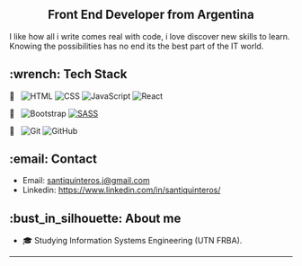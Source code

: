 <h2 align="center">
Front End Developer from Argentina
</h2>

<p>  
  I like how all i write comes real with code, i love discover new skills to learn. Knowing the possibilities has no end its the best part of the IT world.
</p>

<h2 align="start">
  :wrench: Tech Stack
</h2>

:hammer: &nbsp;
  ![HTML](https://img.shields.io/badge/-HTML-333333?style=flat&logo=HTML5)
  ![CSS](https://img.shields.io/badge/-CSS-333333?style=flat&logo=CSS3&logoColor=1572B6)
  ![JavaScript](https://img.shields.io/badge/-JavaScript-333333?style=flat&logo=javascript)
  ![React](https://img.shields.io/badge/-React-333333?style=flat&logo=react)
  
:art: &nbsp;
  ![Bootstrap](https://img.shields.io/badge/-Bootstrap-333333?style=flat&logo=bootstrap&logoColor=563D7C)
  <a href='https://github.com/shivamkapasia0' target="_blank"><img alt='SASS' src='https://img.shields.io/badge/SASS-100000?style=flat&logo=SASS&logoColor=CD6799&labelColor=3e3e3e&color=3e3e3e'/></a>
  
  :bookmark_tabs: &nbsp;
  ![Git](https://img.shields.io/badge/-Git-333333?style=flat&logo=git)
  ![GitHub](https://img.shields.io/badge/-GitHub-333333?style=flat&logo=github)

<h2 align="start">
  :email: Contact
</h2>

- Email: santiquinteros.j@gmail.com
- Linkedin: https://www.linkedin.com/in/santiquinteros/

<h2 align="start">
  :bust_in_silhouette: About me
</h2>

- :mortar_board: Studying Information Systems Engineering (UTN FRBA).

---

<!--

**santtiq/santtiq** is a ✨ _special_ ✨ repository because its `README.md` (this file) appears on your GitHub profile.

Here are some ideas to get you started:

- 🔭 I’m currently working on ...
- 🌱 I’m currently learning ...
- 👯 I’m looking to collaborate on ...
- 🤔 I’m looking for help with ...
- 💬 Ask me about ...
- 📫 How to reach me: ...
- 😄 Pronouns: ...
- ⚡ Fun fact: ...
-->
